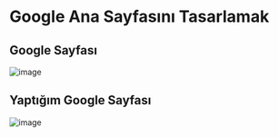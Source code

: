 # Google Ana Sayfasını Tasarlamak
## Google Sayfası
![image](https://user-images.githubusercontent.com/101793578/185371594-b22695da-eff5-47e9-91af-c66c4adcc56d.png)
## Yaptığım Google Sayfası
![image](https://user-images.githubusercontent.com/101793578/185372814-d54b7237-88cf-4764-8c63-129631709a43.png)